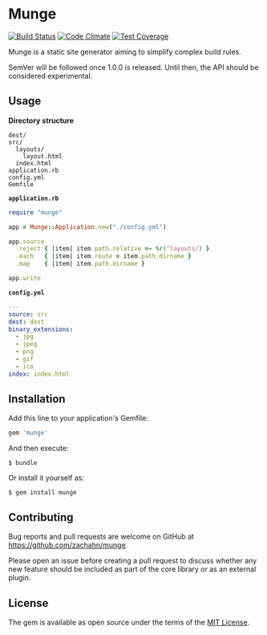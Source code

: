 # Munge

[![Build Status](https://travis-ci.org/zachahn/munge.svg?branch=master)](https://travis-ci.org/zachahn/munge)
[![Code Climate](https://codeclimate.com/github/zachahn/munge/badges/gpa.svg)](https://codeclimate.com/github/zachahn/munge)
[![Test Coverage](https://codeclimate.com/github/zachahn/munge/badges/coverage.svg)](https://codeclimate.com/github/zachahn/munge/coverage)

Munge is a static site generator aiming to simplify complex build rules.

SemVer will be followed once 1.0.0 is released.
Until then,
the API should be considered experimental.


## Usage

**Directory structure**

```
dest/
src/
  layouts/
    layout.html
  index.html
application.rb
config.yml
Gemfile
```

**`application.rb`**

```ruby
require "munge"

app = Munge::Application.new("./config.yml")

app.source
  .reject { |item| item.path.relative =~ %r(^layouts/) }
  .each   { |item| item.route = item.path.dirname }
  .map    { |item| item.path.dirname }

app.write
```

**`config.yml`**

```yaml
---
source: src
dest: dest
binary_extensions:
  - jpg
  - jpeg
  - png
  - gif
  - ico
index: index.html
```


## Installation

Add this line to your application's Gemfile:

```ruby
gem 'munge'
```

And then execute:

    $ bundle

Or install it yourself as:

    $ gem install munge


## Contributing

Bug reports and pull requests are welcome on GitHub at https://github.com/zachahn/munge.

Please open an issue before creating a pull request to discuss whether any new feature should be included as part of the core library or as an external plugin.


## License

The gem is available as open source under the terms of the [MIT License](http://opensource.org/licenses/MIT).
